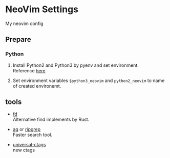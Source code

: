 # NeoVim Settings

My neovim config

## Prepare

### Python

1.  Install Python2 and Python3 by pyenv and set environment.  
    Reference [here](https://github.com/zchee/deoplete-jedi/wiki/Setting-up-Python-for-Neovim#tips-for-using-pyenv)

2.  Set environment variables `$python3_neovim` and `python2_neovim` to name of created environemt.

## tools

-   [fd](https://github.com/sharkdp/fd)  
    Alternative find implements by Rust.

-   [ag](https://github.com/ggreer/the_silver_searcher) or [ripgrep](https://github.com/BurntSushi/ripgrep)  
    Faster search tool.  

-   [universal-ctags](https://github.com/universal-ctags/ctags)  
    new ctags
